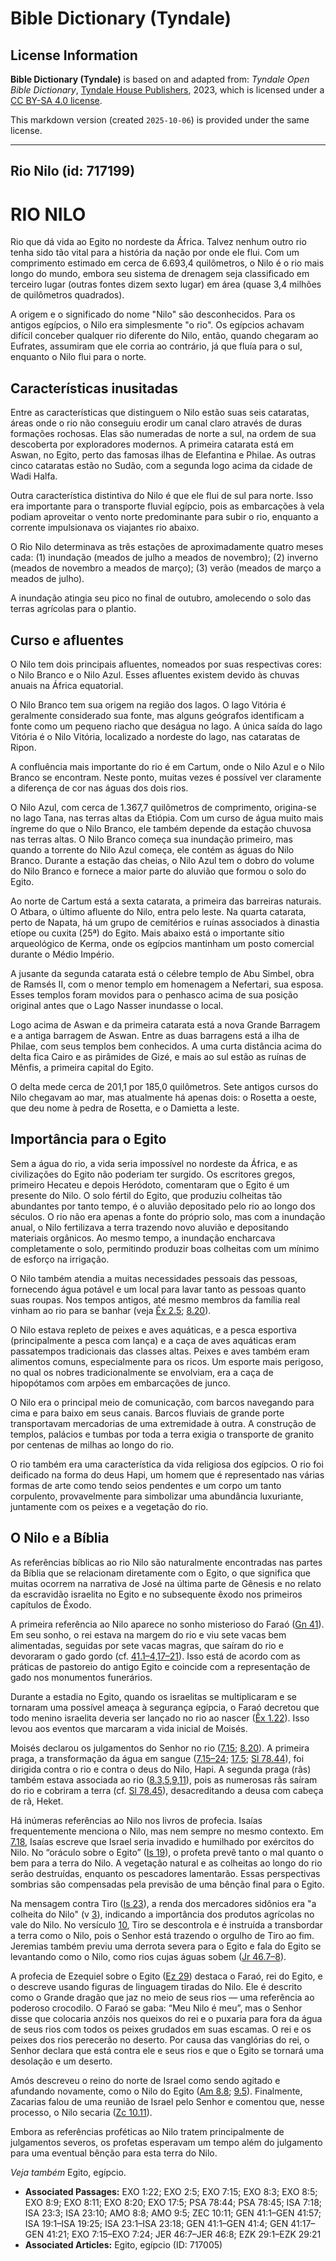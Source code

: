 # Bible Dictionary (Tyndale)

## License Information

**Bible Dictionary (Tyndale)** is based on and adapted from: _Tyndale Open Bible Dictionary_, [Tyndale House Publishers](https://tyndaleopenresources.com/), 2023, which is licensed under a [CC BY-SA 4.0 license](https://creativecommons.org/licenses/by-sa/4.0/legalcode.en).

This markdown version (created `2025-10-06`) is provided under the same license.



--------------------------------

## Rio Nilo (id: 717199)

RIO NILO
========

Rio que dá vida ao Egito no nordeste da África. Talvez nenhum outro rio tenha sido tão vital para a história da nação por onde ele flui. Com um comprimento estimado em cerca de 6\.693,4 quilômetros, o Nilo é o rio mais longo do mundo, embora seu sistema de drenagem seja classificado em terceiro lugar (outras fontes dizem sexto lugar) em área (quase 3,4 milhões de quilômetros quadrados).

A origem e o significado do nome "Nilo" são desconhecidos. Para os antigos egípcios, o Nilo era simplesmente "o rio". Os egípcios achavam difícil conceber qualquer rio diferente do Nilo, então, quando chegaram ao Eufrates, assumiram que ele corria ao contrário, já que fluía para o sul, enquanto o Nilo flui para o norte.

Características inusitadas
--------------------------

Entre as características que distinguem o Nilo estão suas seis cataratas, áreas onde o rio não conseguiu erodir um canal claro através de duras formações rochosas. Elas são numeradas de norte a sul, na ordem de sua descoberta por exploradores modernos. A primeira catarata está em Aswan, no Egito, perto das famosas ilhas de Elefantina e Philae. As outras cinco cataratas estão no Sudão, com a segunda logo acima da cidade de Wadi Halfa.

Outra característica distintiva do Nilo é que ele flui de sul para norte. Isso era importante para o transporte fluvial egípcio, pois as embarcações à vela podiam aproveitar o vento norte predominante para subir o rio, enquanto a corrente impulsionava os viajantes rio abaixo.

O Rio Nilo determinava as três estações de aproximadamente quatro meses cada: (1\) inundação (meados de julho a meados de novembro); (2\) inverno (meados de novembro a meados de março); (3\) verão (meados de março a meados de julho).

A inundação atingia seu pico no final de outubro, amolecendo o solo das terras agrícolas para o plantio.

Curso e afluentes
-----------------

O Nilo tem dois principais afluentes, nomeados por suas respectivas cores: o Nilo Branco e o Nilo Azul. Esses afluentes existem devido às chuvas anuais na África equatorial.

O Nilo Branco tem sua origem na região dos lagos. O lago Vitória é geralmente considerado sua fonte, mas alguns geógrafos identificam a fonte como um pequeno riacho que deságua no lago. A única saída do lago Vitória é o Nilo Vitória, localizado a nordeste do lago, nas cataratas de Ripon.

A confluência mais importante do rio é em Cartum, onde o Nilo Azul e o Nilo Branco se encontram. Neste ponto, muitas vezes é possível ver claramente a diferença de cor nas águas dos dois rios.

O Nilo Azul, com cerca de 1\.367,7 quilômetros de comprimento, origina\-se no lago Tana, nas terras altas da Etiópia. Com um curso de água muito mais íngreme do que o Nilo Branco, ele também depende da estação chuvosa nas terras altas. O Nilo Branco começa sua inundação primeiro, mas quando a torrente do Nilo Azul começa, ele contém as águas do Nilo Branco. Durante a estação das cheias, o Nilo Azul tem o dobro do volume do Nilo Branco e fornece a maior parte do aluvião que formou o solo do Egito.

Ao norte de Cartum está a sexta catarata, a primeira das barreiras naturais. O Atbara, o último afluente do Nilo, entra pelo leste. Na quarta catarata, perto de Napata, há um grupo de cemitérios e ruínas associados à dinastia etíope ou cuxita (25ª) do Egito. Mais abaixo está o importante sítio arqueológico de Kerma, onde os egípcios mantinham um posto comercial durante o Médio Império.

A jusante da segunda catarata está o célebre templo de Abu Simbel, obra de Ramsés II, com o menor templo em homenagem a Nefertari, sua esposa. Esses templos foram movidos para o penhasco acima de sua posição original antes que o Lago Nasser inundasse o local.

Logo acima de Aswan e da primeira catarata está a nova Grande Barragem e a antiga barragem de Aswan. Entre as duas barragens está a ilha de Philae, com seus templos bem conhecidos. A uma curta distância acima do delta fica Cairo e as pirâmides de Gizé, e mais ao sul estão as ruínas de Mênfis, a primeira capital do Egito.

O delta mede cerca de 201,1 por 185,0 quilômetros. Sete antigos cursos do Nilo chegavam ao mar, mas atualmente há apenas dois: o Rosetta a oeste, que deu nome à pedra de Rosetta, e o Damietta a leste.

Importância para o Egito
------------------------

Sem a água do rio, a vida seria impossível no nordeste da África, e as civilizações do Egito não poderiam ter surgido. Os escritores gregos, primeiro Hecateu e depois Heródoto, comentaram que o Egito é um presente do Nilo. O solo fértil do Egito, que produziu colheitas tão abundantes por tanto tempo, é o aluvião depositado pelo rio ao longo dos séculos. O rio não era apenas a fonte do próprio solo, mas com a inundação anual, o Nilo fertilizava a terra trazendo novo aluvião e depositando materiais orgânicos. Ao mesmo tempo, a inundação encharcava completamente o solo, permitindo produzir boas colheitas com um mínimo de esforço na irrigação.

O Nilo também atendia a muitas necessidades pessoais das pessoas, fornecendo água potável e um local para lavar tanto as pessoas quanto suas roupas. Nos tempos antigos, até mesmo membros da família real vinham ao rio para se banhar (veja [Êx 2\.5](https://ref.ly/Exod2:5); [8\.20](https://ref.ly/Exod8:20)).

O Nilo estava repleto de peixes e aves aquáticas, e a pesca esportiva (principalmente a pesca com lança) e a caça de aves aquáticas eram passatempos tradicionais das classes altas. Peixes e aves também eram alimentos comuns, especialmente para os ricos. Um esporte mais perigoso, no qual os nobres tradicionalmente se envolviam, era a caça de hipopótamos com arpões em embarcações de junco.

O Nilo era o principal meio de comunicação, com barcos navegando para cima e para baixo em seus canais. Barcos fluviais de grande porte transportavam mercadorias de uma extremidade à outra. A construção de templos, palácios e tumbas por toda a terra exigia o transporte de granito por centenas de milhas ao longo do rio.

O rio também era uma característica da vida religiosa dos egípcios. O rio foi deificado na forma do deus Hapi, um homem que é representado nas várias formas de arte como tendo seios pendentes e um corpo um tanto corpulento, provavelmente para simbolizar uma abundância luxuriante, juntamente com os peixes e a vegetação do rio.

O Nilo e a Bíblia
-----------------

As referências bíblicas ao rio Nilo são naturalmente encontradas nas partes da Bíblia que se relacionam diretamente com o Egito, o que significa que muitas ocorrem na narrativa de José na última parte de Gênesis e no relato da escravidão israelita no Egito e no subsequente êxodo nos primeiros capítulos de Êxodo.

A primeira referência ao Nilo aparece no sonho misterioso do Faraó ([Gn 41](https://ref.ly/Gen41:1-Gen41:57)). Em seu sonho, o rei estava na margem do rio e viu sete vacas bem alimentadas, seguidas por sete vacas magras, que saíram do rio e devoraram o gado gordo (cf. [41\.1–4,17–21](https://ref.ly/Gen41:1-Gen41:4,Gen41:17-Gen41:21)). Isso está de acordo com as práticas de pastoreio do antigo Egito e coincide com a representação de gado nos monumentos funerários.

Durante a estadia no Egito, quando os israelitas se multiplicaram e se tornaram uma possível ameaça à segurança egípcia, o Faraó decretou que todo menino israelita deveria ser lançado no rio ao nascer ([Êx 1\.22](https://ref.ly/Exod1:22)). Isso levou aos eventos que marcaram a vida inicial de Moisés.

Moisés declarou os julgamentos do Senhor no rio ([7\.15](https://ref.ly/Exod7:15); [8\.20](https://ref.ly/Exod8:20)). A primeira praga, a transformação da água em sangue ([7\.15–24](https://ref.ly/Exod7:15-Exod7:24); [17\.5](https://ref.ly/Exod17:5); [Sl 78\.44](https://ref.ly/Ps78:44)), foi dirigida contra o rio e contra o deus do Nilo, Hapi. A segunda praga (rãs) também estava associada ao rio ([8\.3,5,9,11](https://ref.ly/Exod8:3,Exod8:5,Exod8:9,Exod8:11)), pois as numerosas rãs saíram do rio e cobriram a terra (cf. [Sl 78\.45](https://ref.ly/Ps78:45)), desacreditando a deusa com cabeça de rã, Heket.

Há inúmeras referências ao Nilo nos livros de profecia. Isaías frequentemente menciona o Nilo, mas nem sempre no mesmo contexto. Em [7\.18](https://ref.ly/Isa7:18), Isaías escreve que Israel seria invadido e humilhado por exércitos do Nilo. No “oráculo sobre o Egito” ([Is 19](https://ref.ly/Isa19:1-Isa19:25)), o profeta prevê tanto o mal quanto o bem para a terra do Nilo. A vegetação natural e as colheitas ao longo do rio serão destruídas, enquanto os pescadores lamentarão. Essas perspectivas sombrias são compensadas pela previsão de uma bênção final para o Egito.

Na mensagem contra Tiro ([Is 23](https://ref.ly/Isa23:1-Isa23:18)), a renda dos mercadores sidônios era "a colheita do Nilo" (v [3](https://ref.ly/Isa23:3)), indicando a importância dos produtos agrícolas no vale do Nilo. No versículo [10](https://ref.ly/Isa23:10), Tiro se descontrola e é instruída a transbordar a terra como o Nilo, pois o Senhor está trazendo o orgulho de Tiro ao fim. Jeremias também previu uma derrota severa para o Egito e fala do Egito se levantando como o Nilo, como rios cujas águas sobem ([Jr 46\.7–8](https://ref.ly/Jer46:7-Jer46:8)).

A profecia de Ezequiel sobre o Egito ([Ez 29](https://ref.ly/Ezek29:1-Ezek29:21)) destaca o Faraó, rei do Egito, e o descreve usando figuras de linguagem tiradas do Nilo. Ele é descrito como o Grande dragão que jaz no meio de seus rios — uma referência ao poderoso crocodilo. O Faraó se gaba: “Meu Nilo é meu”, mas o Senhor disse que colocaria anzóis nos queixos do rei e o puxaria para fora da água de seus rios com todos os peixes grudados em suas escamas. O rei e os peixes dos rios perecerão no deserto. Por causa das vanglórias do rei, o Senhor declara que está contra ele e seus rios e que o Egito se tornará uma desolação e um deserto.

Amós descreveu o reino do norte de Israel como sendo agitado e afundando novamente, como o Nilo do Egito ([Am 8\.8](https://ref.ly/Amos8:8); [9\.5](https://ref.ly/Amos9:5)). Finalmente, Zacarias falou de uma reunião de Israel pelo Senhor e comentou que, nesse processo, o Nilo secaria ([Zc 10\.11](https://ref.ly/Zech10:11)).

Embora as referências proféticas ao Nilo tratem principalmente de julgamentos severos, os profetas esperavam um tempo além do julgamento para uma eventual bênção para esta terra do Nilo.

*Veja também* Egito, egípcio.

* **Associated Passages:** EXO 1:22; EXO 2:5; EXO 7:15; EXO 8:3; EXO 8:5; EXO 8:9; EXO 8:11; EXO 8:20; EXO 17:5; PSA 78:44; PSA 78:45; ISA 7:18; ISA 23:3; ISA 23:10; AMO 8:8; AMO 9:5; ZEC 10:11; GEN 41:1–GEN 41:57; ISA 19:1–ISA 19:25; ISA 23:1–ISA 23:18; GEN 41:1–GEN 41:4; GEN 41:17–GEN 41:21; EXO 7:15–EXO 7:24; JER 46:7–JER 46:8; EZK 29:1–EZK 29:21
* **Associated Articles:** Egito, egípcio (ID: 717005)

